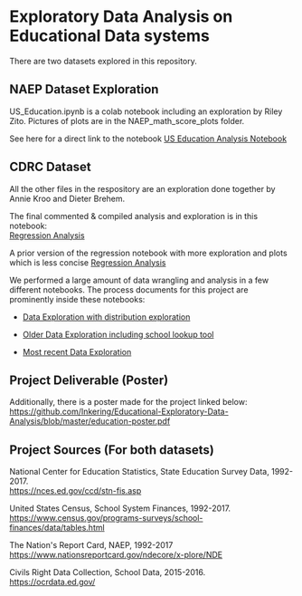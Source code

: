 # Exploratory Data Analysis on Educational Data systems
There are two datasets explored in this repository.

## NAEP Dataset Exploration
US_Education.ipynb is a colab notebook including an exploration by Riley Zito. Pictures of plots are in the NAEP_math_score_plots folder.

See here for a direct link to the notebook [US Education Analysis Notebook](https://github.com/Inkering/Educational-Exploratory-Data-Analysis/blob/master/US_Education.ipynb)

## CDRC Dataset 
All the other files in the respository are an exploration done together by Annie Kroo and Dieter Brehem.

The final commented & compiled analysis and exploration is in this notebook:  
[Regression Analysis](https://github.com/Inkering/Educational-Exploratory-Data-Analysis/blob/master/Regression-final.ipynb)  

A prior version of the regression notebook with more exploration and plots which is less concise
[Regression Analysis](https://github.com/Inkering/Educational-Exploratory-Data-Analysis/blob/master/Regression-archive.ipynb)  

We performed a large amount of data wrangling and analysis in a few different notebooks. The process documents for this project are prominently inside these notebooks:
  
* [Data Exploration with distribution exploration](https://github.com/Inkering/Educational-Exploratory-Data-Analysis/blob/master/Preliminary%20Exploration-archive_1.ipynb)
  
* [Older Data Exploration including school lookup tool](https://github.com/Inkering/Educational-Exploratory-Data-Analysis/blob/master/Preliminary%20Exploration-archive_2.ipynb)

* [Most recent Data Exploration](https://github.com/Inkering/Educational-Exploratory-Data-Analysis/blob/master/Preliminary%20Exploration-archive_3.ipynb)

## Project Deliverable (Poster)

Additionally, there is a poster made for the project linked below:
<https://github.com/Inkering/Educational-Exploratory-Data-Analysis/blob/master/education-poster.pdf>

## Project Sources (For both datasets)  

National Center for Education Statistics, State Education Survey Data, 1992-2017.  
<https://nces.ed.gov/ccd/stn-fis.asp>
  
United States Census, School System Finances, 1992-2017.  
<https://www.census.gov/programs-surveys/school-finances/data/tables.html>

The Nation's Report Card, NAEP, 1992-2017  
<https://www.nationsreportcard.gov/ndecore/x-plore/NDE>

Civils Right Data Collection, School Data, 2015-2016.  
<https://ocrdata.ed.gov/>
